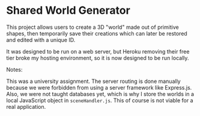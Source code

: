 # Shared World Generator

This project allows users to create a 3D "world" made out of primitive shapes, then temporarily save
their creations which can later be restored and edited with a unique ID. 

It was designed to be run on a web server, but Heroku removing their free tier broke my hosting
environment, so it is now designed to be run locally.

Notes:

This was a university assignment. The server routing is done manually because we were forbidden from
using a server framework like Express.js. Also, we were not taught databases yet, which is why I
store the worlds in a local JavaScript object in `sceneHandler.js`. This of course is not viable for
a real application.
